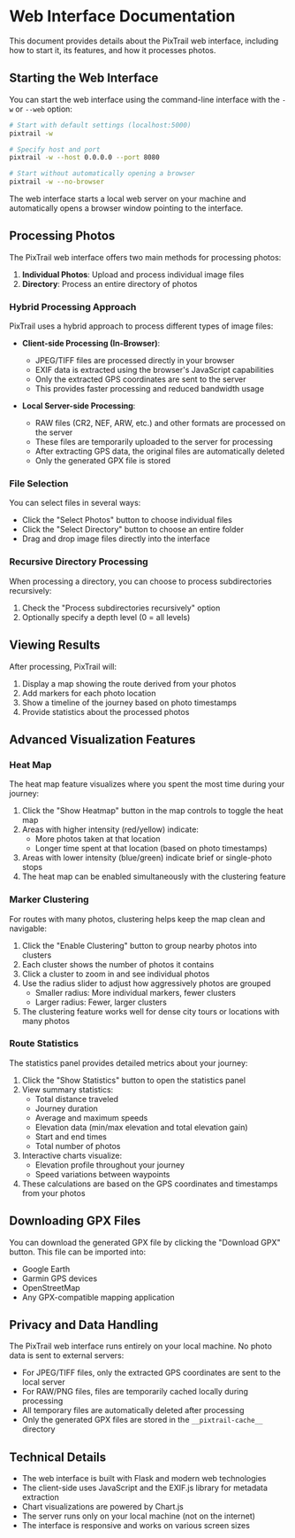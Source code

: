 # Web Interface Documentation

This document provides details about the PixTrail web interface, including how to start it, its features, and how it processes photos.

## Starting the Web Interface

You can start the web interface using the command-line interface with the `-w` or `--web` option:

```bash
# Start with default settings (localhost:5000)
pixtrail -w

# Specify host and port
pixtrail -w --host 0.0.0.0 --port 8080

# Start without automatically opening a browser
pixtrail -w --no-browser
```

The web interface starts a local web server on your machine and automatically opens a browser window pointing to the interface.

## Processing Photos

The PixTrail web interface offers two main methods for processing photos:

1. **Individual Photos**: Upload and process individual image files
2. **Directory**: Process an entire directory of photos

### Hybrid Processing Approach

PixTrail uses a hybrid approach to process different types of image files:

- **Client-side Processing (In-Browser)**:
  - JPEG/TIFF files are processed directly in your browser
  - EXIF data is extracted using the browser's JavaScript capabilities
  - Only the extracted GPS coordinates are sent to the server
  - This provides faster processing and reduced bandwidth usage

- **Local Server-side Processing**:
  - RAW files (CR2, NEF, ARW, etc.) and other formats are processed on the server
  - These files are temporarily uploaded to the server for processing
  - After extracting GPS data, the original files are automatically deleted
  - Only the generated GPX file is stored

### File Selection

You can select files in several ways:

- Click the "Select Photos" button to choose individual files
- Click the "Select Directory" button to choose an entire folder
- Drag and drop image files directly into the interface

### Recursive Directory Processing

When processing a directory, you can choose to process subdirectories recursively:

1. Check the "Process subdirectories recursively" option
2. Optionally specify a depth level (0 = all levels)

## Viewing Results

After processing, PixTrail will:

1. Display a map showing the route derived from your photos
2. Add markers for each photo location
3. Show a timeline of the journey based on photo timestamps
4. Provide statistics about the processed photos

## Advanced Visualization Features

### Heat Map

The heat map feature visualizes where you spent the most time during your journey:

1. Click the "Show Heatmap" button in the map controls to toggle the heat map
2. Areas with higher intensity (red/yellow) indicate:
   - More photos taken at that location
   - Longer time spent at that location (based on photo timestamps)
3. Areas with lower intensity (blue/green) indicate brief or single-photo stops
4. The heat map can be enabled simultaneously with the clustering feature

### Marker Clustering

For routes with many photos, clustering helps keep the map clean and navigable:

1. Click the "Enable Clustering" button to group nearby photos into clusters
2. Each cluster shows the number of photos it contains
3. Click a cluster to zoom in and see individual photos
4. Use the radius slider to adjust how aggressively photos are grouped
   - Smaller radius: More individual markers, fewer clusters
   - Larger radius: Fewer, larger clusters
5. The clustering feature works well for dense city tours or locations with many photos

### Route Statistics

The statistics panel provides detailed metrics about your journey:

1. Click the "Show Statistics" button to open the statistics panel
2. View summary statistics:
   - Total distance traveled
   - Journey duration
   - Average and maximum speeds
   - Elevation data (min/max elevation and total elevation gain)
   - Start and end times
   - Total number of photos
3. Interactive charts visualize:
   - Elevation profile throughout your journey
   - Speed variations between waypoints
4. These calculations are based on the GPS coordinates and timestamps from your photos

## Downloading GPX Files

You can download the generated GPX file by clicking the "Download GPX" button. This file can be imported into:

- Google Earth
- Garmin GPS devices
- OpenStreetMap
- Any GPX-compatible mapping application

## Privacy and Data Handling

The PixTrail web interface runs entirely on your local machine. No photo data is sent to external servers:

- For JPEG/TIFF files, only the extracted GPS coordinates are sent to the local server
- For RAW/PNG files, files are temporarily cached locally during processing
- All temporary files are automatically deleted after processing
- Only the generated GPX files are stored in the `__pixtrail-cache__` directory

## Technical Details

- The web interface is built with Flask and modern web technologies
- The client-side uses JavaScript and the EXIF.js library for metadata extraction
- Chart visualizations are powered by Chart.js
- The server runs only on your local machine (not on the internet)
- The interface is responsive and works on various screen sizes